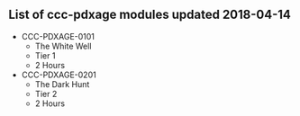 ## List of ccc-pdxage modules updated 2018-04-14
* CCC-PDXAGE-0101
  * The White Well
  * Tier 1
  * 2 Hours
* CCC-PDXAGE-0201
  * The Dark Hunt
  * Tier 2
  * 2 Hours
